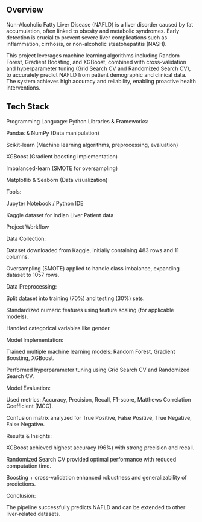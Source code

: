 ## Overview

Non-Alcoholic Fatty Liver Disease (NAFLD) is a liver disorder caused by fat accumulation, often linked to obesity and metabolic syndromes. Early detection is crucial to prevent severe liver complications such as inflammation, cirrhosis, or non-alcoholic steatohepatitis (NASH).

This project leverages machine learning algorithms including Random Forest, Gradient Boosting, and XGBoost, combined with cross-validation and hyperparameter tuning (Grid Search CV and Randomized Search CV), to accurately predict NAFLD from patient demographic and clinical data. The system achieves high accuracy and reliability, enabling proactive health interventions.

## Tech Stack

Programming Language: Python
Libraries & Frameworks:

Pandas & NumPy (Data manipulation)

Scikit-learn (Machine learning algorithms, preprocessing, evaluation)

XGBoost (Gradient boosting implementation)

Imbalanced-learn (SMOTE for oversampling)

Matplotlib & Seaborn (Data visualization)

Tools:

Jupyter Notebook / Python IDE

Kaggle dataset for Indian Liver Patient data

Project Workflow

Data Collection:

Dataset downloaded from Kaggle, initially containing 483 rows and 11 columns.

Oversampling (SMOTE) applied to handle class imbalance, expanding dataset to 1057 rows.

Data Preprocessing:

Split dataset into training (70%) and testing (30%) sets.

Standardized numeric features using feature scaling (for applicable models).

Handled categorical variables like gender.

Model Implementation:

Trained multiple machine learning models: Random Forest, Gradient Boosting, XGBoost.

Performed hyperparameter tuning using Grid Search CV and Randomized Search CV.

Model Evaluation:

Used metrics: Accuracy, Precision, Recall, F1-score, Matthews Correlation Coefficient (MCC).

Confusion matrix analyzed for True Positive, False Positive, True Negative, False Negative.

Results & Insights:

XGBoost achieved highest accuracy (96%) with strong precision and recall.

Randomized Search CV provided optimal performance with reduced computation time.

Boosting + cross-validation enhanced robustness and generalizability of predictions.

Conclusion:

The pipeline successfully predicts NAFLD and can be extended to other liver-related datasets.
